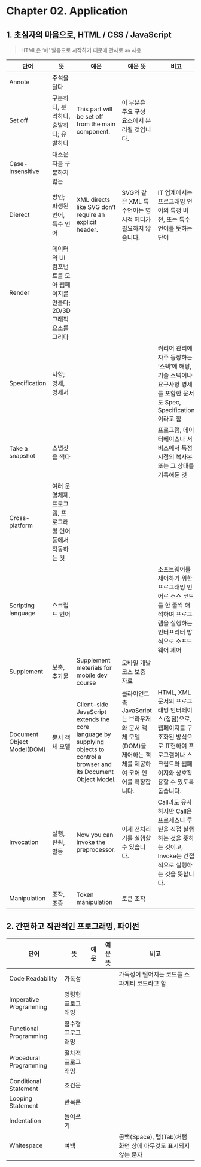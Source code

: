 # Chapter 02. Application
## 1. 초심자의 마음으로, HTML / CSS / JavaScript

> HTML은 ‘에’ 발음으로 시작하기 때문에 관사로 `an` 사용

| 단어 | 뜻 | 예문 | 예문 뜻 | 비고 |
| --- | --- | --- | --- | --- |
| Annote | 주석을 달다 |  |  |  |
| Set off | 구분하다, 분리하다, 출발하다; 유발하다 | This part will be set off from the main component. | 이 부분은 주요 구성 요소에서 분리될 것입니다. |  |
| Case-insensitive | 대소문자를 구분하지 않는 |  |  |  |
| Dierect | 방언; 파생된 언어, 특수 언어 | XML directs like SVG don’t require an explicit header. | SVG와 같은 XML 특수언어는 명시적 헤더가 필요하지 않습니다. | IT 업계에서는 프로그래밍 언어의 특정 버전, 또는 특수 언어를 뜻하는 단어   |
| Render | 데이터와 UI 컴포넌트를 모아 웹페이지를 만들다; 2D/3D 그래픽 요소를 그리다 |  |  |  |
| Specification | 사양; 명세, 명세서 |  |  | 커리어 관리에 자주 등장하는 ‘스펙’에 해당, 기술 스택이나 요구사항 명세를 포함한 문서도 Spec, Specification이라고 함 |
| Take a snapshot | 스냅샷을 찍다 |  |  | 프로그램, 데이터베이스나 서비스에서 특정 시점의 복사본 또는 그 상태를 기록해둔 것 |
| Cross-platform | 여러 운영체제, 프로그램, 프로그래밍 언어 등에서 작동하는 것 |  |  |  |
| Scripting language | 스크립트 언어 |  |  | 소프트웨어를 제어하기 위한 프로그래밍 언어로 소스 코드를 한 줄씩 해석하며 프로그램을 실행하는 인터프리터 방식으로 소프트웨어 제어 |
| Supplement | 보충, 추가물 | Supplement meterials for mobile dev course | 모바일 개발 코스 보충 자료 |  |
| Document Object Model(DOM) | 문서 객체 모델 | Client-side JavaScript extends the core language by supplying objects to control a browser and its Document Object Model. | 클라이언트 측 JavaScript는 브라우저와 문서 객체 모델(DOM)을 제어하는 객체를 제공하여 코어 언어를 확장합니다. | HTML, XML 문서의 프로그래밍 인터페이스(접점)으로, 웹페이지를 구조화된 방식으로 표현하여 프로그램이나 스크립트와 웹페이지와 상호작용할 수 있도록 돕습니다. |
| Invocation | 실행, 탄원, 발동 | Now you can invoke the preprocessor. | 이제 전처리기를 실행할 수 있습니다. | Call과도 유사하지만 Call은 프로세스나 루틴을 직접 실행하는 것을 뜻하는 것이고, Invoke는 간접적으로 실행하는 것을 뜻합니다. |
| Manipulation | 조작, 조종 | Token manipulation | 토큰 조작 |  |

## 2. 간편하고 직관적인 프로그래밍, 파이썬

| 단어 | 뜻 | 예문 | 예문 뜻 | 비고 |
| --- | --- | --- | --- | --- |
| Code Readability | 가독성 |  |  | 가독성이 떨어지는 코드를 스파게티 코드라고 함 |
| Imperative Programming | 명령형 프로그래밍 |  |  |  |
| Functional Programming | 함수형 프로그래밍 |  |  |  |
| Procedural Programming | 절차적 프로그래밍 |  |  |  |
| Conditional Statement | 조건문 |  |  |  |
| Looping Statement | 반복문 |  |  |  |
| Indentation | 들여쓰기 |  |  |  |
| Whitespace | 여백 |  |  | 공백(Space), 탭(Tab)처럼 화면 상에 아무것도 표시되지 않는 문자 |

